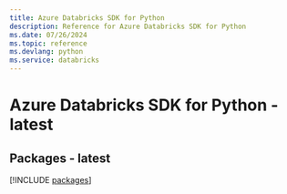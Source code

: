 ```yaml
---
title: Azure Databricks SDK for Python
description: Reference for Azure Databricks SDK for Python
ms.date: 07/26/2024
ms.topic: reference
ms.devlang: python
ms.service: databricks
---
```

# Azure Databricks SDK for Python - latest
## Packages - latest
[!INCLUDE [packages](databricks-index.md)]
